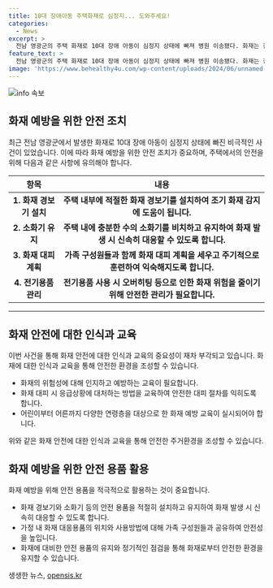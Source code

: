 ```yaml
---
title: 10대 장애아동 주택화재로 심정지... 도와주세요!
categories:
  - News
excerpt: >
  전남 영광군의 주택 화재로 10대 장애 아동이 심정지 상태에 빠져 병원 이송됐다. 화재는 집 내부에서 발생했으며 소방대가 40분만에 진압했지만 A군(11)은 심정지 상태로 발견됐다. A군의 조부모는 화상을 입어 병원에 옮겨졌으나 생명에 지장은 없는 것으로 전해졌다. 경찰과 소방당국은 화재 원인과 피해 규모 등을 조사 중이다.
feature_text: >
  전남 영광군의 주택 화재로 10대 장애 아동이 심정지 상태에 빠져 병원 이송됐다. 화재는 집 내부에서 발생했으며 소방대가 40분만에 진압했지만 A군(11)은 심정지 상태로 발견됐다. A군의 조부모는 화상을 입어 병원에 옮겨졌으나 생명에 지장은 없는 것으로 전해졌다. 경찰과 소방당국은 화재 원인과 피해 규모 등을 조사 중이다.
image: 'https://www.behealthy4u.com/wp-content/uploads/2024/06/unnamed-file.png'
---
```


<p><img src="https://www.behealthy4u.com/wp-content/uploads/2024/06/unnamed-file.png" alt="info 속보" /></p>

<h2 data-ke-size="size26">화재 예방을 위한 안전 조치</h2>

<p data-ke-size="size16">최근 전남 영광군에서 발생한 화재로 10대 장애 아동이 심정지 상태에 빠진 비극적인 사건이 있었습니다. 이에 따라 화재 예방을 위한 안전 조치가 중요하며, 주택에서의 안전을 위해 다음과 같은 사항에 유의해야 합니다.</p>

<table>
<thead>
<tr>
<th style="text-align: center;">항목</th>
<th style="text-align: center;">내용</th>
</tr>
</thead>
<tbody>
<tr>
<td style="text-align: center; height: 17px;"><b>1. 화재 경보기 설치</b></td>
<td style="text-align: center; height: 17px;"><b>주택 내부에 적절한 화재 경보기를 설치하여 조기 화재 감지에 도움이 됩니다.</b></td>
</tr>
<tr>
<td style="text-align: center; height: 17px;"><b>2. 소화기 유지</b></td>
<td style="text-align: center; height: 17px;"><b>주택 내에 충분한 수의 소화기를 비치하고 유지하여 화재 발생 시 신속히 대응할 수 있도록 합니다.</b></td>
</tr>
<tr>
<td style="text-align: center; height: 17px;"><b>3. 화재 대피 계획</b></td>
<td style="text-align: center; height: 17px;"><b>가족 구성원들과 함께 화재 대피 계획을 세우고 주기적으로 훈련하여 익숙해지도록 합니다.</b></td>
</tr>
<tr>
<td style="text-align: center; height: 17px;"><b>4. 전기용품 관리</b></td>
<td style="text-align: center; height: 17px;"><b>전기용품 사용 시 오버히팅 등으로 인한 화재 위험을 줄이기 위해 안전한 관리가 필요합니다.</b></td>
</tr>
</tbody>
</table>

<hr>

<h2 data-ke-size="size26">화재 안전에 대한 인식과 교육</h2>

<p data-ke-size="size16">이번 사건을 통해 화재 안전에 대한 인식과 교육의 중요성이 재차 부각되고 있습니다. 화재에 대한 인식과 교육을 통해 안전한 환경을 조성할 수 있습니다.</p>

<ul>
<li>화재의 위험성에 대해 인지하고 예방하는 교육이 필요합니다.</li>
<li>화재 대피 시 응급상황에 대처하는 방법을 교육하여 안전한 대피 절차를 익히도록 합니다.</li>
<li>어린이부터 어른까지 다양한 연령층을 대상으로 한 화재 예방 교육이 실시되어야 합니다.</li>
</ul>

<p data-ke-size="size16">위와 같은 화재 안전에 대한 인식과 교육을 통해 안전한 주거환경을 조성할 수 있습니다.</p>

<h2 data-ke-size="size26">화재 예방을 위한 안전 용품 활용</h2>

<p data-ke-size="size16">화재 예방을 위해 안전 용품을 적극적으로 활용하는 것이 중요합니다.</p>

<ul>
<li>화재 경보기와 소화기 등의 안전 용품을 적절히 설치하고 유지하여 화재 발생 시 신속히 대응할 수 있도록 합니다.</li>
<li>가정 내 화재 대응용품의 위치와 사용방법에 대해 가족 구성원들과 공유하여 안전성을 높입니다.</li>
<li>화재에 대비한 안전 용품의 유지와 정기적인 점검을 통해 화재로부터 안전한 환경을 유지할 수 있습니다.</li>
</ul>
생생한 뉴스, <a href="https://opensis.kr" rel="dofollow">opensis.kr</a>


